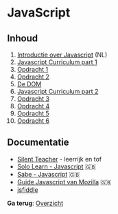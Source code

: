 # JavaScript

## Inhoud
1. [Introductie over Javascript](https://docs.google.com/presentation/d/1MLcM6CStbZ8a3a2lsR5MAg0mhBbeGnF1Az5r1uiN7RQ/edit?usp=sharing) (NL)
1. [Javascript Curriculum part 1](./Curriculum/Part_1/)
1. [Opdracht 1](./Opdrachten/Opdracht_1/)
1. [Opdracht 2](./Opdrachten/Opdracht_2/)
1. [De DOM](https://docs.google.com/presentation/d/1mVaBQ3iOnBsiZfGdJD1digi_uglB4zFw2q7geE5XGhc/edit?usp=sharing)
1. [Javascript Curriculum part 2](./Curriculum/Part_2/)
1. [Opdracht 3](./Opdrachten/Opdracht_3/)
1. [Opdracht 4](./Opdrachten/Opdracht_4/)
1. [Opdracht 5](./Opdrachten/Opdracht_5/)
1. [Opdracht 6](./Opdrachten/Opdracht_6/)

## Documentatie
- [Silent Teacher](http://silentteacher.toxicode.fr/) - leerrijk en tof
- [Solo Learn - Javascript](https://www.sololearn.com/Course/JavaScript/) :uk:
- [Sabe - Javascript](https://sabe.io/classes/javascript) :uk:
- [Guide Javascript van Mozilla](https://developer.mozilla.org/en-US/docs/Web/JavaScript/Guide) :uk:
- [jsfiddle](https://jsfiddle.net/)


**Ga terug**: [Overzicht](../)
